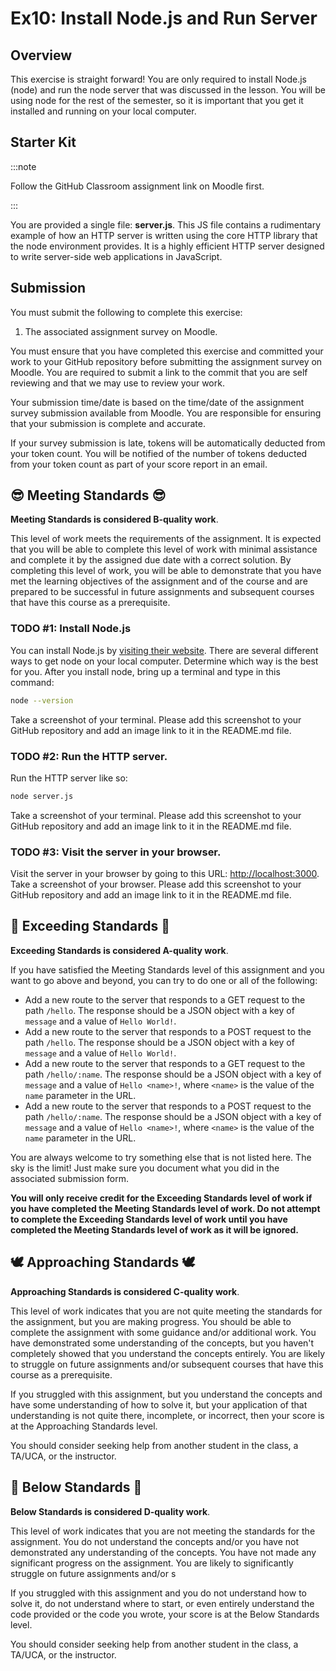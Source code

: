 # Ex10: Install Node.js and Run Server

## Overview

This exercise is straight forward! You are only required to install Node.js (node) and run the node server that was discussed in the lesson. You will be using node for the rest of the semester, so it is important that you get it installed and running on your local computer.

## Starter Kit

:::note

Follow the GitHub Classroom assignment link on Moodle first.

:::

You are provided a single file: **server.js**. This JS file contains a rudimentary example of how an HTTP server is written using the core HTTP library that the node environment provides. It is a highly efficient HTTP server designed to write server-side web applications in JavaScript.

## Submission

You must submit the following to complete this exercise:

1. The associated assignment survey on Moodle.

You must ensure that you have completed this exercise and committed your work to your GitHub repository before submitting the assignment survey on Moodle. You are required to submit a link to the commit that you are self reviewing and that we may use to review your work.

Your submission time/date is based on the time/date of the assignment survey submission available from Moodle. You are responsible for ensuring that your submission is complete and accurate.

If your survey submission is late, tokens will be automatically deducted from your token count. You will be notified of the number of tokens deducted from your token count as part of your score report in an email.

## 😎 Meeting Standards 😎

**Meeting Standards is considered B-quality work**.

This level of work meets the requirements of the assignment. It is expected that you will be able to complete this level of work with minimal assistance and complete it by the assigned due date with a correct solution. By completing this level of work, you will be able to demonstrate that you have met the learning objectives of the assignment and of the course and are prepared to be successful in future assignments and subsequent courses that have this course as a prerequisite.

### TODO #1: Install Node.js

You can install Node.js by [visiting their website](https://nodejs.org/en/download/). There are several different ways to get node on your local computer. Determine which way is the best for you. After you install node, bring up a terminal and type in this command:

```bash
node --version
```

Take a screenshot of your terminal. Please add this screenshot to your GitHub repository and add an image link to it in the README.md file.

### TODO #2: Run the HTTP server.

Run the HTTP server like so:

```bash
node server.js
```

Take a screenshot of your terminal. Please add this screenshot to your GitHub repository and add an image link to it in the README.md file.

### TODO #3: Visit the server in your browser.

Visit the server in your browser by going to this URL: [http://localhost:3000](http://localhost:3000). Take a screenshot of your browser. Please add this screenshot to your GitHub repository and add an image link to it in the README.md file.

## 🚀 Exceeding Standards 🚀

**Exceeding Standards is considered A-quality work**.

If you have satisfied the Meeting Standards level of this assignment and you want to go above and beyond, you can try to do one or all of the following:

- Add a new route to the server that responds to a GET request to the path `/hello`. The response should be a JSON object with a key of `message` and a value of `Hello World!`.
- Add a new route to the server that responds to a POST request to the path `/hello`. The response should be a JSON object with a key of `message` and a value of `Hello World!`.
- Add a new route to the server that responds to a GET request to the path `/hello/:name`. The response should be a JSON object with a key of `message` and a value of `Hello <name>!`, where `<name>` is the value of the `name` parameter in the URL.
- Add a new route to the server that responds to a POST request to the path `/hello/:name`. The response should be a JSON object with a key of `message` and a value of `Hello <name>!`, where `<name>` is the value of the `name` parameter in the URL.

You are always welcome to try something else that is not listed here. The sky is the limit! Just make sure you document what you did in the associated submission form.

**You will only receive credit for the Exceeding Standards level of work if you have completed the Meeting Standards level of work. Do not attempt to complete the Exceeding Standards level of work until you have completed the Meeting Standards level of work as it will be ignored.**

## 🕊️ Approaching Standards 🕊️

**Approaching Standards is considered C-quality work**.

This level of work indicates that you are not quite meeting the standards for the assignment, but you are making progress. You should be able to complete the assignment with some guidance and/or additional work. You have demonstrated some understanding of the concepts, but you haven't completely showed that you understand the concepts entirely. You are likely to struggle on future assignments and/or subsequent courses that have this course as a prerequisite.

If you struggled with this assignment, but you understand the concepts and have some understanding of how to solve it, but your application of that understanding is not quite there, incomplete, or incorrect, then your score is at the Approaching Standards level.

You should consider seeking help from another student in the class, a TA/UCA, or the instructor.

## 🛟 Below Standards 🛟

**Below Standards is considered D-quality work**.

This level of work indicates that you are not meeting the standards for the assignment. You do not understand the concepts and/or you have not demonstrated any understanding of the concepts. You have not made any significant progress on the assignment. You are likely to significantly struggle on future assignments and/or s

If you struggled with this assignment and you do not understand how to solve it, do not understand where to start, or even entirely understand the code provided or the code you wrote, your score is at the Below Standards level.

You should consider seeking help from another student in the class, a TA/UCA, or the instructor.
